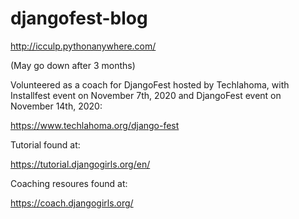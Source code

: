 # djangofest-blog

http://icculp.pythonanywhere.com/

(May go down after 3 months)

Volunteered as a coach for DjangoFest hosted by Techlahoma, with Installfest event on November 7th, 2020 and DjangoFest event on November 14th, 2020:

https://www.techlahoma.org/django-fest

Tutorial found at:

https://tutorial.djangogirls.org/en/

Coaching resoures found at:

https://coach.djangogirls.org/
